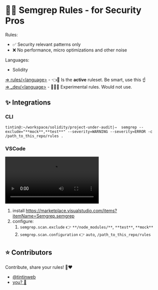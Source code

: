 # 🥷✨ Semgrep Rules - for Security Pros

Rules:
- ✅ Security relevant patterns only
- ❌ No performance, micro optimizations and other noise

Languages:
- Solidity

[⇒ rules/<language\>](./rules) - 👈🚀 Is the **active** ruleset. Be smart, use this ☝️<br>
[⇒ _dev/<language\>](./_dev) - 🧑‍🔬💥 Experimental rules. Would not use.


## ✨ Integrations

### CLI

```shell
tintin@:~/workspace/solidity/project-under-audit|⇒  semgrep --exclude="**mock**,**test**" --severity=WARNING --severity=ERROR -c /path_to_this_repo/rules .  
```

### VSCode

<video src="https://github.com/returntocorp/semgrep-vscode/assets/626337/b08d17b6-3fb7-46fe-93ec-09f9257d58a3" controls="controls">
</video>

1. install https://marketplace.visualstudio.com/items?itemName=Semgrep.semgrep
2. configure:
   1. `semgrep.scan.exclude` 👉 `**/node_modules/**`, `**test**`, `**mock**`
   2. `semgrep.scan.configuration` 👉 `auto`, `/path_to_this_repo/rules`


## ⭐ Contributors

Contribute, share your rules! 🤗❤️

- [@tintinweb](https://github.com/tintinweb)
- [you? 🥹](https://github.com/tintinweb)
